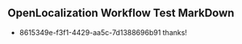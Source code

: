 ## OpenLocalization Workflow Test MarkDown
* 8615349e-f3f1-4429-aa5c-7d1388696b91 thanks!

<!--HONumber=Sep16_HO1-->


